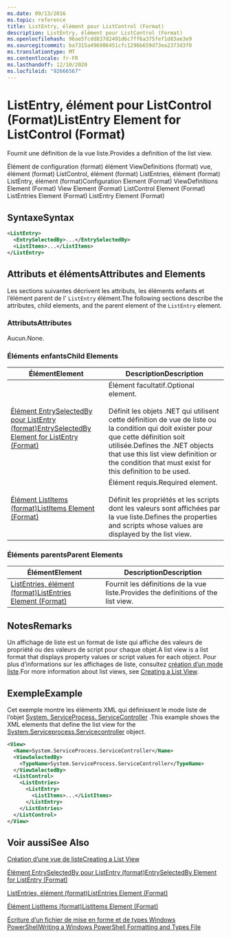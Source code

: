```yaml
---
ms.date: 09/13/2016
ms.topic: reference
title: ListEntry, élément pour ListControl (Format)
description: ListEntry, élément pour ListControl (Format)
ms.openlocfilehash: 96ae5fcdd837d2491d6c7ff6a375fef1d83ae3e9
ms.sourcegitcommit: ba7315a496986451cfc1296b659d73ea2373d3f0
ms.translationtype: MT
ms.contentlocale: fr-FR
ms.lasthandoff: 12/10/2020
ms.locfileid: "92666567"
---
```

# <a name="listentry-element-for-listcontrol-format"></a><span data-ttu-id="edc7c-103">ListEntry, élément pour ListControl (Format)</span><span class="sxs-lookup"><span data-stu-id="edc7c-103">ListEntry Element for ListControl (Format)</span></span>

<span data-ttu-id="edc7c-104">Fournit une définition de la vue liste.</span><span class="sxs-lookup"><span data-stu-id="edc7c-104">Provides a definition of the list view.</span></span>

<span data-ttu-id="edc7c-105">Élément de configuration (format) élément ViewDefinitions (format) vue, élément (format) ListControl, élément (format) ListEntries, élément (format) ListEntry, élément (format)</span><span class="sxs-lookup"><span data-stu-id="edc7c-105">Configuration Element (Format) ViewDefinitions Element (Format) View Element (Format) ListControl Element (Format) ListEntries Element (Format) ListEntry Element (Format)</span></span>

## <a name="syntax"></a><span data-ttu-id="edc7c-106">Syntaxe</span><span class="sxs-lookup"><span data-stu-id="edc7c-106">Syntax</span></span>

```xml
<ListEntry>
  <EntrySelectedBy>...</EntrySelectedBy>
  <ListItems>...</ListItems>
</ListEntry>
```

## <a name="attributes-and-elements"></a><span data-ttu-id="edc7c-107">Attributs et éléments</span><span class="sxs-lookup"><span data-stu-id="edc7c-107">Attributes and Elements</span></span>

<span data-ttu-id="edc7c-108">Les sections suivantes décrivent les attributs, les éléments enfants et l’élément parent de l' `ListEntry` élément.</span><span class="sxs-lookup"><span data-stu-id="edc7c-108">The following sections describe the attributes, child elements, and the parent element of the `ListEntry` element.</span></span>

### <a name="attributes"></a><span data-ttu-id="edc7c-109">Attributs</span><span class="sxs-lookup"><span data-stu-id="edc7c-109">Attributes</span></span>

<span data-ttu-id="edc7c-110">Aucun.</span><span class="sxs-lookup"><span data-stu-id="edc7c-110">None.</span></span>

### <a name="child-elements"></a><span data-ttu-id="edc7c-111">Éléments enfants</span><span class="sxs-lookup"><span data-stu-id="edc7c-111">Child Elements</span></span>

|<span data-ttu-id="edc7c-112">Élément</span><span class="sxs-lookup"><span data-stu-id="edc7c-112">Element</span></span>|<span data-ttu-id="edc7c-113">Description</span><span class="sxs-lookup"><span data-stu-id="edc7c-113">Description</span></span>|
|-------------|-----------------|
|[<span data-ttu-id="edc7c-114">Élément EntrySelectedBy pour ListEntry (format)</span><span class="sxs-lookup"><span data-stu-id="edc7c-114">EntrySelectedBy Element for ListEntry (Format)</span></span>](./entryselectedby-element-for-listentry-for-listcontrol-format.md)|<span data-ttu-id="edc7c-115">Élément facultatif.</span><span class="sxs-lookup"><span data-stu-id="edc7c-115">Optional element.</span></span><br /><br /> <span data-ttu-id="edc7c-116">Définit les objets .NET qui utilisent cette définition de vue de liste ou la condition qui doit exister pour que cette définition soit utilisée.</span><span class="sxs-lookup"><span data-stu-id="edc7c-116">Defines the .NET objects that use this list view definition or the condition that must exist for this definition to be used.</span></span>|
|[<span data-ttu-id="edc7c-117">Élément ListItems (format)</span><span class="sxs-lookup"><span data-stu-id="edc7c-117">ListItems Element (Format)</span></span>](./listitems-element-for-listentry-for-listcontrol-format.md)|<span data-ttu-id="edc7c-118">Élément requis.</span><span class="sxs-lookup"><span data-stu-id="edc7c-118">Required element.</span></span><br /><br /> <span data-ttu-id="edc7c-119">Définit les propriétés et les scripts dont les valeurs sont affichées par la vue liste.</span><span class="sxs-lookup"><span data-stu-id="edc7c-119">Defines the properties and scripts whose values are displayed by the list view.</span></span>|

### <a name="parent-elements"></a><span data-ttu-id="edc7c-120">Éléments parents</span><span class="sxs-lookup"><span data-stu-id="edc7c-120">Parent Elements</span></span>

|<span data-ttu-id="edc7c-121">Élément</span><span class="sxs-lookup"><span data-stu-id="edc7c-121">Element</span></span>|<span data-ttu-id="edc7c-122">Description</span><span class="sxs-lookup"><span data-stu-id="edc7c-122">Description</span></span>|
|-------------|-----------------|
|[<span data-ttu-id="edc7c-123">ListEntries, élément (format)</span><span class="sxs-lookup"><span data-stu-id="edc7c-123">ListEntries Element (Format)</span></span>](./listentries-element-for-listcontrol-format.md)|<span data-ttu-id="edc7c-124">Fournit les définitions de la vue liste.</span><span class="sxs-lookup"><span data-stu-id="edc7c-124">Provides the definitions of the list view.</span></span>|

## <a name="remarks"></a><span data-ttu-id="edc7c-125">Notes</span><span class="sxs-lookup"><span data-stu-id="edc7c-125">Remarks</span></span>

<span data-ttu-id="edc7c-126">Un affichage de liste est un format de liste qui affiche des valeurs de propriété ou des valeurs de script pour chaque objet.</span><span class="sxs-lookup"><span data-stu-id="edc7c-126">A list view is a list format that displays property values or script values for each object.</span></span> <span data-ttu-id="edc7c-127">Pour plus d’informations sur les affichages de liste, consultez [création d’un mode liste](./creating-a-list-view.md).</span><span class="sxs-lookup"><span data-stu-id="edc7c-127">For more information about list views, see [Creating a List View](./creating-a-list-view.md).</span></span>

## <a name="example"></a><span data-ttu-id="edc7c-128">Exemple</span><span class="sxs-lookup"><span data-stu-id="edc7c-128">Example</span></span>

<span data-ttu-id="edc7c-129">Cet exemple montre les éléments XML qui définissent le mode liste de l’objet [System. ServiceProcess. ServiceController](/dotnet/api/System.ServiceProcess.ServiceController) .</span><span class="sxs-lookup"><span data-stu-id="edc7c-129">This example shows the XML elements that define the list view for the [System.Serviceprocess.Servicecontroller](/dotnet/api/System.ServiceProcess.ServiceController) object.</span></span>

```xml
<View>
  <Name>System.ServiceProcess.ServiceController</Name>
  <ViewSelectedBy>
    <TypeName>System.ServiceProcess.ServiceController</TypeName>
  </ViewSelectedBy>
  <ListControl>
    <ListEntries>
      <ListEntry>
        <ListItems>...</ListItems>
      </ListEntry>
    </ListEntries>
  </ListControl>
</View>
```

## <a name="see-also"></a><span data-ttu-id="edc7c-130">Voir aussi</span><span class="sxs-lookup"><span data-stu-id="edc7c-130">See Also</span></span>

[<span data-ttu-id="edc7c-131">Création d’une vue de liste</span><span class="sxs-lookup"><span data-stu-id="edc7c-131">Creating a List View</span></span>](./creating-a-list-view.md)

[<span data-ttu-id="edc7c-132">Élément EntrySelectedBy pour ListEntry (format)</span><span class="sxs-lookup"><span data-stu-id="edc7c-132">EntrySelectedBy Element for ListEntry (Format)</span></span>](./entryselectedby-element-for-listentry-for-listcontrol-format.md)

[<span data-ttu-id="edc7c-133">ListEntries, élément (format)</span><span class="sxs-lookup"><span data-stu-id="edc7c-133">ListEntries Element (Format)</span></span>](./listentries-element-for-listcontrol-format.md)

[<span data-ttu-id="edc7c-134">Élément ListItems (format)</span><span class="sxs-lookup"><span data-stu-id="edc7c-134">ListItems Element (Format)</span></span>](./listitems-element-for-listentry-for-listcontrol-format.md)

[<span data-ttu-id="edc7c-135">Écriture d’un fichier de mise en forme et de types Windows PowerShell</span><span class="sxs-lookup"><span data-stu-id="edc7c-135">Writing a Windows PowerShell Formatting and Types File</span></span>](./writing-a-powershell-formatting-file.md)
